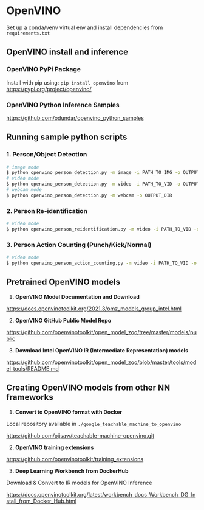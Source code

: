 # OpenVINO

Set up a conda/venv virtual env and install dependencies from  `requirements.txt`

## OpenVINO install and inference

### OpenVINO PyPi Package

Install with pip using: `pip install openvino` from <https://pypi.org/project/openvino/>

### OpenVINO Python Inference Samples

<https://github.com/odundar/openvino_python_samples>

## Running sample python scripts

### 1. Person/Object Detection

```bash
# image mode
$ python openvino_person_detection.py -m image -i PATH_TO_IMG -o OUTPUT_DIR
# video mode
$ python openvino_person_detection.py -m video -i PATH_TO_VID -o OUTPUT_DIR
# webcam mode
$ python openvino_person_detection.py -m webcam -o OUTPUT_DIR
```

### 2. Person Re-identification

```bash
# video mode
$ python openvino_person_reidentification.py -m video -i PATH_TO_VID -o OUTPUT_DIR
```

### 3. Person Action Counting (Punch/Kick/Normal)

```bash
# video mode
$ python openvino_person_action_counting.py -m video -i PATH_TO_VID -o OUTPUT_DIR
```

## Pretrained OpenVINO models

1.  **OpenVINO Model Documentation and Download**

<https://docs.openvinotoolkit.org/2021.3/omz_models_group_intel.html>

2.  **OpenVINO GitHub Public Model Repo**

<https://github.com/openvinotoolkit/open_model_zoo/tree/master/models/public>

3.  **Download Intel OpenVINO IR (Intermediate Representation) models**

<https://github.com/openvinotoolkit/open_model_zoo/blob/master/tools/model_tools/README.md>

## Creating OpenVINO models from other NN frameworks

1.  **Convert to OpenVINO format with Docker**

Local repository available in `./google_teachable_machine_to_openvino`

<https://github.com/ojjsaw/teachable-machine-openvino.git>

2.  **OpenVINO training extensions**

<https://github.com/openvinotoolkit/training_extensions>

3.  **Deep Learning Workbench from DockerHub**

Download & Convert to IR models for OpenVINO Inference

<https://docs.openvinotoolkit.org/latest/workbench_docs_Workbench_DG_Install_from_Docker_Hub.html>
